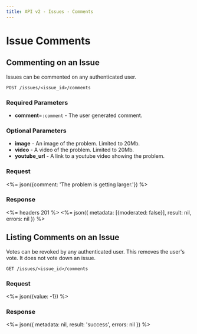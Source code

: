 ```yaml
---
title: API v2 - Issues - Comments
---
```


# Issue Comments

## Commenting on an Issue

Issues can be commented on any authenticated user.

    POST /issues/<issue_id>/comments

### Required Parameters

* **comment**=`:comment` - The user generated comment.

### Optional Parameters

* **image** - An image of the problem. Limited to 20Mb.
* **video** - A video of the problem. Limited to 20Mb.
* **youtube_url** - A link to a youtube video showing the problem.

### Request

<%=
  json({comment: 'The problem is getting larger.'})
%>

### Response

<%= headers 201 %>
<%= 
 json({ 
   metadata: [{moderated: false}],
   result: nil,
   errors: nil
 })
%>

## Listing Comments on an Issue

Votes can be revoked by any authenticated user. This removes the user's vote. It does not vote down an issue. 

    GET /issues/<issue_id>/comments

### Request

<%=
  json({value: -1})
%>

### Response

<%=
  json({
    metadata: nil,
    result: 'success',
    errors: nil
  })
%>
